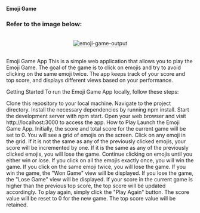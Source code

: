  **Emoji Game** 

### Refer to the image below:

<br/>
<div style="text-align: center;">
    <img src="https://assets.ccbp.in/frontend/content/react-js/emoji-game-output-v2.gif" alt="emoji-game-output" style="max-width:70%;box-shadow:0 2.8px 2.2px rgba(0, 0, 0, 0.12)">
</div>
<br/>


Emoji Game App
This is a simple web application that allows you to play the Emoji Game. The goal of the game is to click on emojis and try to avoid clicking on the same emoji twice. The app keeps track of your score and top score, and displays different views based on your performance.

Getting Started
To run the Emoji Game App locally, follow these steps:

Clone this repository to your local machine.
Navigate to the project directory.
Install the necessary dependencies by running npm install.
Start the development server with npm start.
Open your web browser and visit http://localhost:3000 to access the app.
How to Play
Launch the Emoji Game App.
Initially, the score and total score for the current game will be set to 0.
You will see a grid of emojis on the screen.
Click on any emoji in the grid.
If it is not the same as any of the previously clicked emojis, your score will be incremented by one.
If it is the same as any of the previously clicked emojis, you will lose the game.
Continue clicking on emojis until you either win or lose.
If you click on all the emojis exactly once, you will win the game.
If you click on the same emoji twice, you will lose the game.
If you win the game, the "Won Game" view will be displayed.
If you lose the game, the "Lose Game" view will be displayed.
If your score in the current game is higher than the previous top score, the top score will be updated accordingly.
To play again, simply click the "Play Again" button.
The score value will be reset to 0 for the new game.
The top score value will be retained.
